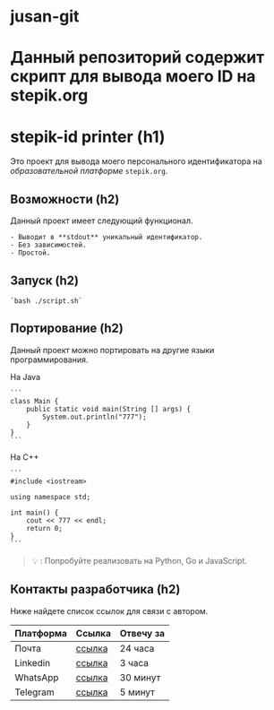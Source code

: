 # jusan-git
# Данный репозиторий содержит скрипт для вывода моего ID на stepik.org

# stepik-id printer (h1)

Это проект для вывода моего персонального идентификатора на *образовательной платформе* `stepik.org`.

## Возможности (h2)

Данный проект имеет следующий функционал.

	- Выводит в **stdout** уникальный идентификатор.
	- Без зависимостей.
	- Простой.

## Запуск (h2)

	`bash ./script.sh`

## Портирование (h2)

Данный проект можно портировать на другие языки программирования.

На Java

	```
	class Main {
		public static void main(String [] args) {
			System.out.println("777");
		}
	}
	```
На C++

	```
	#include <iostream>

	using namespace std;

	int main() {
		cout << 777 << endl;
		return 0;
	}
	```
> 💡 : Попробуйте реализовать на Python, Go и JavaScript.

## Контакты разработчика (h2)

Ниже найдете список ссылок для связи с автором.

| Платформа | Ссылка | Отвечу за |
| --------- | ------ | --------- |
| Почта     | [ссылка](https://mail.ru/) | 24 часа   |
| Linkedin  | [ссылка](https://www.linkedin.com/) | 3 часа    |
| WhatsApp  | [ссылка](https://web.whatsapp.com/) | 30 минут  |
| Telegram  | [ссылка](https://web.telegram.org/a/) | 5 минут   |
